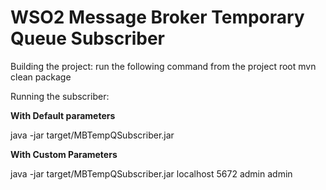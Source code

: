WSO2 Message Broker Temporary Queue Subscriber
==============================================

Building the project: run the following command from the project root mvn clean package

Running the subscriber:

**With Default parameters**

java -jar target/MBTempQSubscriber.jar

**With Custom Parameters**

java -jar target/MBTempQSubscriber.jar localhost 5672 admin admin

